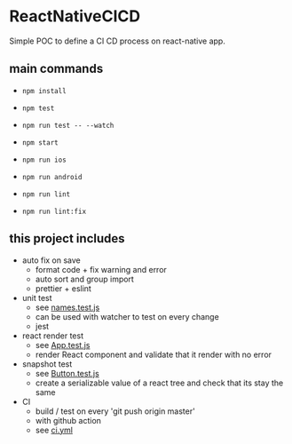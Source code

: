 # ReactNativeCICD

Simple POC to define a CI CD process on react-native app.

## main commands

- `npm install`

- `npm test`
- `npm run test -- --watch`

- `npm start`
- `npm run ios`
- `npm run android`

- `npm run lint`
- `npm run lint:fix`

## this project includes

- auto fix on save
  - format code + fix warning and error
  - auto sort and group import
  - prettier + eslint
- unit test
  - see [names.test.js](./src/services/__tests__/names.test.js)
  - can be used with watcher to test on every change
  - jest
- react render test
  - see [App.test.js](./src/__tests__/App.test.js)
  - render React component and validate that it render with no error
- snapshot test
  - see [Button.test.js](./src/components/__tests__/Button.test.js)
  - create a serializable value of a react tree and check that its stay the same
- CI
  - build / test on every 'git push origin master'
  - with github action
  - see [ci.yml](.github/workflows/ci.yml)
